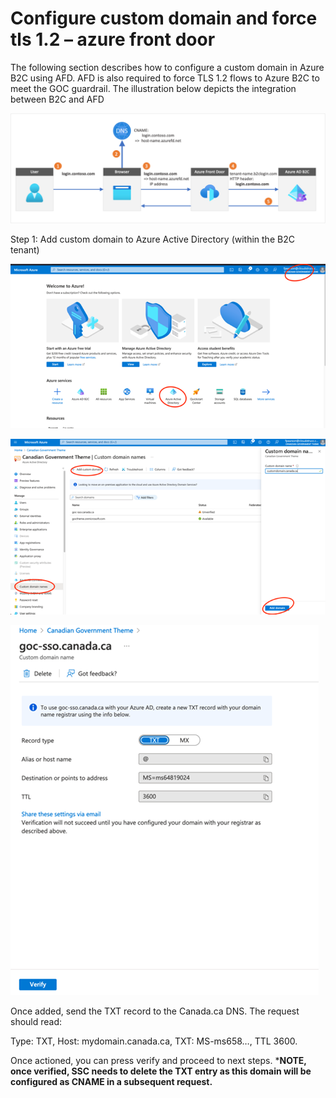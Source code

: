 # Configure custom domain and force tls 1.2 – azure front door

The following section describes how to configure a custom domain in Azure B2C using AFD. AFD is also required to force TLS 1.2 flows to Azure B2C to meet the GOC guardrail. The illustration below depicts the integration between B2C and AFD

![image info](./../Images/Picture58.png)

Step 1: Add custom domain to Azure Active Directory (within the B2C tenant)


![image info](./../Images/Picture59.png)

![image info](./../Images/Picture60.png)

![image info](./../Images/Picture61.png)

Once added, send the TXT record to the Canada.ca DNS. The request should read:

Type: TXT, Host: mydomain.canada.ca, TXT: MS-ms658…, TTL 3600. 

Once actioned, you can press verify and proceed to next steps. ***NOTE, once verified, SSC needs to delete the TXT entry as this domain will be configured as CNAME in a subsequent request.**
